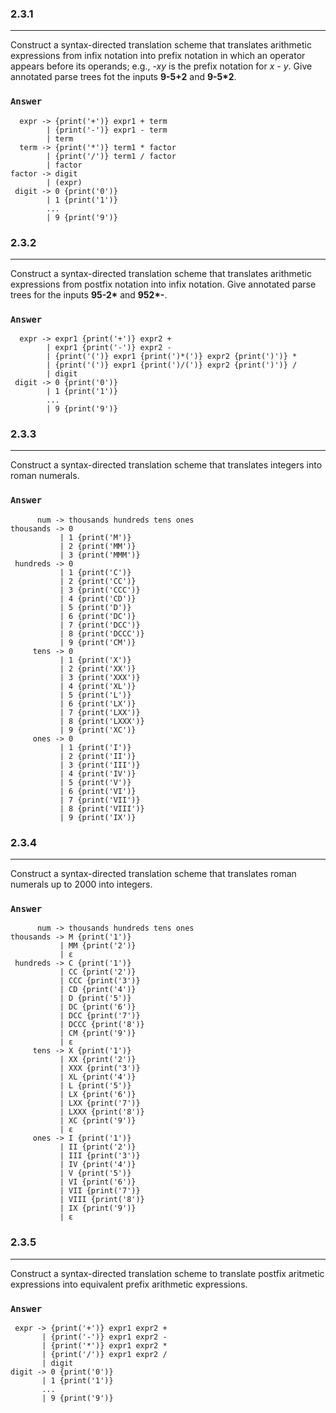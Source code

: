 ### 2.3.1
***
Construct a syntax-directed translation scheme that translates arithmetic expressions from infix notation into prefix notation in which an operator appears before its operands; e.g., *-xy* is the prefix notation for *x - y*. Give annotated parse trees fot the inputs **9-5+2** and **9-5*2**.

### `Answer`
```
  expr -> {print('+')} expr1 + term
        | {print('-')} expr1 - term
        | term
  term -> {print('*')} term1 * factor
        | {print('/')} term1 / factor
        | factor
factor -> digit
        | (expr)
 digit -> 0 {print('0')}
        | 1 {print('1')}
        ...
        | 9 {print('9')}
```

### 2.3.2
***
Construct a syntax-directed translation scheme that translates arithmetic expressions from postfix notation into infix notation. Give annotated parse trees for the inputs <b>95-2*</b> and <b>952*-</b>.

### `Answer`
```
  expr -> expr1 {print('+')} expr2 +
        | expr1 {print('-')} expr2 -
        | {print('(')} expr1 {print(')*(')} expr2 {print(')')} *
        | {print('(')} expr1 {print(')/(')} expr2 {print(')')} /
        | digit
 digit -> 0 {print('0')}
        | 1 {print('1')}
        ...
        | 9 {print('9')}
```

### 2.3.3
***
Construct a syntax-directed translation scheme that translates integers into roman numerals.

### `Answer`
```
      num -> thousands hundreds tens ones
thousands -> 0
           | 1 {print('M')}
           | 2 {print('MM')}
           | 3 {print('MMM')}
 hundreds -> 0
           | 1 {print('C')}
           | 2 {print('CC')}
           | 3 {print('CCC')}
           | 4 {print('CD')}
           | 5 {print('D')}
           | 6 {print('DC')}
           | 7 {print('DCC')}
           | 8 {print('DCCC')}
           | 9 {print('CM')}
     tens -> 0
           | 1 {print('X')}
           | 2 {print('XX')}
           | 3 {print('XXX')}
           | 4 {print('XL')}
           | 5 {print('L')}
           | 6 {print('LX')}
           | 7 {print('LXX')}
           | 8 {print('LXXX')}
           | 9 {print('XC')}
     ones -> 0
           | 1 {print('I')}
           | 2 {print('II')}
           | 3 {print('III')}
           | 4 {print('IV')}
           | 5 {print('V')}
           | 6 {print('VI')}
           | 7 {print('VII')}
           | 8 {print('VIII')}
           | 9 {print('IX')}
```

### 2.3.4
***
Construct a syntax-directed translation scheme that translates roman numerals up to 2000 into integers.

### `Answer`
```
      num -> thousands hundreds tens ones
thousands -> M {print('1')}
           | MM {print('2')}
           | ε
 hundreds -> C {print('1')}
           | CC {print('2')}
           | CCC {print('3')}
           | CD {print('4')}
           | D {print('5')}
           | DC {print('6')}
           | DCC {print('7')}
           | DCCC {print('8')}
           | CM {print('9')}
           | ε
     tens -> X {print('1')}
           | XX {print('2')}
           | XXX {print('3')}
           | XL {print('4')}
           | L {print('5')}
           | LX {print('6')}
           | LXX {print('7')}
           | LXXX {print('8')}
           | XC {print('9')}
           | ε
     ones -> I {print('1')}
           | II {print('2')}
           | III {print('3')}
           | IV {print('4')}
           | V {print('5')}
           | VI {print('6')}
           | VII {print('7')}
           | VIII {print('8')}
           | IX {print('9')}
           | ε
```

### 2.3.5
***
Construct a syntax-directed translation scheme to translate postfix aritmetic expressions into equivalent prefix arithmetic expressions.

### `Answer`
```
 expr -> {print('+')} expr1 expr2 +
       | {print('-')} expr1 expr2 -
       | {print('*')} expr1 expr2 *
       | {print('/')} expr1 expr2 /
       | digit
digit -> 0 {print('0')}
       | 1 {print('1')}
       ...
       | 9 {print('9')}
```
